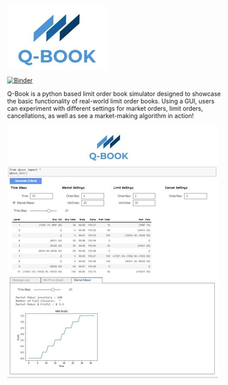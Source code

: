 
![Q-BOOK](./Logo/qblogo1.JPG)

[![Binder](https://mybinder.org/badge_logo.svg)](https://mybinder.org/v2/gh/kevinramlal/Q-Book/master?filepath=.%2FGUI%2FQBook.ipynb)

Q-Book is a python based limit order book simulator designed to showcase the basic functionality of real-world limit order books. Using a GUI, users can experiment with different settings for market orders, limit orders, cancellations, as well as see a market-making algorithm in action! 


![Q-BOOK-SAMPLE](./Logo/qbooksample.jpg)

